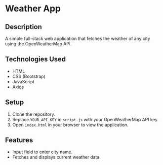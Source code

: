 # Weather App

## Description
A simple full-stack web application that fetches the weather of any city using the OpenWeatherMap API.

## Technologies Used
- HTML
- CSS (Bootstrap)
- JavaScript
- Axios

## Setup
1. Clone the repository.
2. Replace `YOUR_API_KEY` in `script.js` with your OpenWeatherMap API key.
3. Open `index.html` in your browser to view the application.

## Features
- Input field to enter city name.
- Fetches and displays current weather data.